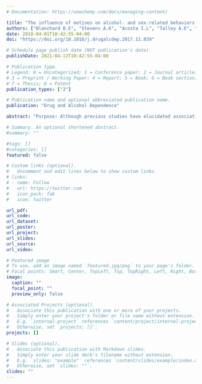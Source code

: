 ```yaml
---
# Documentation: https://wowchemy.com/docs/managing-content/

title: "The influence of motives on alcohol- and sex-related behaviors among female college students"
authors: ["Blanchard B.E", "Stevens A.K", "Acosta I.L", "Talley A.E", "Brown J.L", "Littlefield A.K"]
date: 2018-04-01T10:42:55-04:00
doi: "https://doi.org/10.1016/j.drugalcdep.2017.11.039"

# Schedule page publish date (NOT publication's date).
publishDate: 2021-04-13T10:42:55-04:00

# Publication type.
# Legend: 0 = Uncategorized; 1 = Conference paper; 2 = Journal article;
# 3 = Preprint / Working Paper; 4 = Report; 5 = Book; 6 = Book section;
# 7 = Thesis; 8 = Patent
publication_types: ["2"]

# Publication name and optional abbreviated publication name.
publication: "Drug and Alcohol Dependence"

abstract: "Purpose: Although previous studies have elucidated associations between motivations for drinking and sex as they relate to risky health outcomes among female college students, the utility of cross-domain motives (i.e., alcohol motives predicting sex-related outcomes and vice versa) in the prediction of specific alcohol- and sex-related behaviors has yet to be examined. The current study examined relations between drinking and sex motives with multiple risky alcohol- and sex-related outcomes (i.e., alcohol consumption, alcohol-related problems, alcohol consumption prior to sexual intercourse, number of sexual partners [vaginal, oral, anal], and emergency contraception use). Procedures: Multiple structural equation models were used to examine univariate and multivariate associations among drinking and sex motives and specific outcomes in a sample of female undergraduates with lifetime histories of alcohol use and sexual activity (N = 436; 77% White, 21% Hispanic). Results: Findings indicated differential associations between motives and specific outcomes across univariate versus multivariate analyses. Multivariate models indicated greater endorsement of enhancement and less endorsement of intimacy sex motives were significantly associated with heavy drinking and alcohol-related problems, whereas alcohol motives were less reliably linked to sex-related outcomes. When considered simultaneously, sex motives accounted for more variance in some alcohol outcomes relative to certain drinking motives. Conclusions: Cross-domain motives may be useful in predicting risky outcomes among female college students. Research implications include the importance of examining motive-behavior relations in univariate and multivariate contexts. Clinical implications include cross-domain motive assessment and use of emotion regulation strategies to reduce emotionally-motivated maladaptive alcohol- and sex-related behaviors."

# Summary. An optional shortened abstract.
#summary: ""

#tags: []
#categories: []
featured: false

# Custom links (optional).
#   Uncomment and edit lines below to show custom links.
# links:
# - name: Follow
#   url: https://twitter.com
#   icon_pack: fab
#   icon: twitter

url_pdf:
url_code:
url_dataset:
url_poster:
url_project:
url_slides:
url_source:
url_video:

# Featured image
# To use, add an image named `featured.jpg/png` to your page's folder. 
# Focal points: Smart, Center, TopLeft, Top, TopRight, Left, Right, BottomLeft, Bottom, BottomRight.
image:
  caption: ""
  focal_point: ""
  preview_only: false

# Associated Projects (optional).
#   Associate this publication with one or more of your projects.
#   Simply enter your project's folder or file name without extension.
#   E.g. `internal-project` references `content/project/internal-project/index.md`.
#   Otherwise, set `projects: []`.
projects: []

# Slides (optional).
#   Associate this publication with Markdown slides.
#   Simply enter your slide deck's filename without extension.
#   E.g. `slides: "example"` references `content/slides/example/index.md`.
#   Otherwise, set `slides: ""`.
slides: ""
---
```

